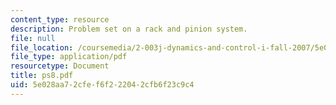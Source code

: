 ```yaml
---
content_type: resource
description: Problem set on a rack and pinion system.
file: null
file_location: /coursemedia/2-003j-dynamics-and-control-i-fall-2007/5e028aa72cfef6f222042cfb6f23c9c4_ps8.pdf
file_type: application/pdf
resourcetype: Document
title: ps8.pdf
uid: 5e028aa7-2cfe-f6f2-2204-2cfb6f23c9c4
---
```

